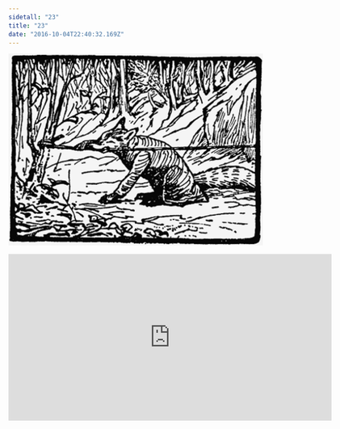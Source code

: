```yaml
---
sidetall: "23"
title: "23"
date: "2016-10-04T22:40:32.169Z"
---
```


![GliseGeir Grevling & Herr Havre Rev](./23.png)





<iframe src="https://docs.google.com/forms/d/e/1FAIpQLSdaU1qxlU76iRXUClnxtVycECOt0wqjnCQ8tT6mIzPJxbwDUg/viewform?embedded=true" width="640" height="330" frameborder="0" marginheight="0" marginwidth="0">Loading...</iframe>
